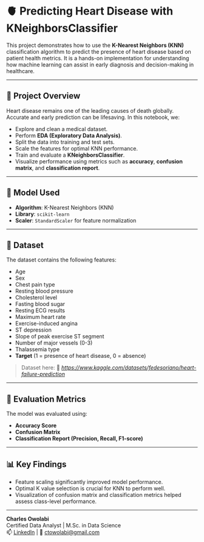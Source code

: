 # 🫀 Predicting Heart Disease with KNeighborsClassifier

This project demonstrates how to use the **K-Nearest Neighbors (KNN)** classification algorithm to predict the presence of heart disease based on patient health metrics. It is a hands-on implementation for understanding how machine learning can assist in early diagnosis and decision-making in healthcare.

---

## 📌 Project Overview

Heart disease remains one of the leading causes of death globally. Accurate and early prediction can be lifesaving. In this notebook, we:

- Explore and clean a medical dataset.
- Perform **EDA (Exploratory Data Analysis)**.
- Split the data into training and test sets.
- Scale the features for optimal KNN performance.
- Train and evaluate a **KNeighborsClassifier**.
- Visualize performance using metrics such as **accuracy**, **confusion matrix**, and **classification report**.

---

## 🧠 Model Used

- **Algorithm**: K-Nearest Neighbors (KNN)
- **Library**: `scikit-learn`
- **Scaler**: `StandardScaler` for feature normalization

---

## 📂 Dataset

The dataset contains the following features:

- Age
- Sex
- Chest pain type
- Resting blood pressure
- Cholesterol level
- Fasting blood sugar
- Resting ECG results
- Maximum heart rate
- Exercise-induced angina
- ST depression
- Slope of peak exercise ST segment
- Number of major vessels (0-3)
- Thalassemia type
- **Target** (1 = presence of heart disease, 0 = absence)

> Dataset here: 📎 *https://www.kaggle.com/datasets/fedesoriano/heart-failure-prediction*

---

## 🧪 Evaluation Metrics

The model was evaluated using:

- **Accuracy Score**
- **Confusion Matrix**
- **Classification Report (Precision, Recall, F1-score)**

---

## 📊 Key Findings

- Feature scaling significantly improved model performance.
- Optimal K value selection is crucial for KNN to perform well.
- Visualization of confusion matrix and classification metrics helped assess class-level performance.

---

**Charles Owolabi**  
Certified Data Analyst | M.Sc. in Data Science  
📫 [LinkedIn](https://www.linkedin.com/in/charles-owolabi) | 📧 ctowolabi@gmail.com
